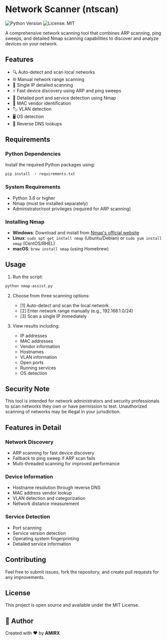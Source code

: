# Network Scanner (ntscan)
![Python Version](https://img.shields.io/badge/python-3.8%2B-blue)
![License: MIT](https://img.shields.io/badge/License-MIT-yellow.svg)

A comprehensive network scanning tool that combines ARP scanning, ping sweeps, and detailed Nmap scanning capabilities to discover and analyze devices on your network.

## Features

- 🔍 Auto-detect and scan local networks
- 🌐 Manual network range scanning
- 📍 Single IP detailed scanning
- ⚡ Fast device discovery using ARP and ping sweeps
- 🔎 Detailed port and service detection using Nmap
- 📱 MAC vendor identification
- 🏷️ VLAN detection
- 🖥️ OS detection
- 🔄 Reverse DNS lookups

## Requirements

### Python Dependencies
Install the required Python packages using:
```bash
pip install -r requirements.txt
```

### System Requirements
- Python 3.6 or higher
- Nmap (must be installed separately)
- Administrator/root privileges (required for ARP scanning)

### Installing Nmap
- **Windows**: Download and install from [Nmap's official website](https://nmap.org/download.html)
- **Linux**: `sudo apt-get install nmap` (Ubuntu/Debian) or `sudo yum install nmap` (CentOS/RHEL)
- **macOS**: `brew install nmap` (using Homebrew)

## Usage

1. Run the script:
```bash
python nmap-assist.py
```

2. Choose from three scanning options:
   - [1] Auto-detect and scan the local network
   - [2] Enter network range manually (e.g., 192.168.1.0/24)
   - [3] Scan a single IP immediately

3. View results including:
   - IP addresses
   - MAC addresses
   - Vendor information
   - Hostnames
   - VLAN information
   - Open ports
   - Running services
   - OS detection

## Security Note

This tool is intended for network administrators and security professionals to scan networks they own or have permission to test. Unauthorized scanning of networks may be illegal in your jurisdiction.

## Features in Detail

### Network Discovery
- ARP scanning for fast device discovery
- Fallback to ping sweep if ARP scan fails
- Multi-threaded scanning for improved performance

### Device Information
- Hostname resolution through reverse DNS
- MAC address vendor lookup
- VLAN detection and categorization
- Network distance measurement

### Service Detection
- Port scanning
- Service version detection
- Operating system fingerprinting
- Detailed service information

## Contributing

Feel free to submit issues, fork the repository, and create pull requests for any improvements.

## License

This project is open source and available under the MIT License.

## 📝 Author

Created with ❤️ by **AMIRX**
